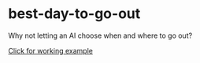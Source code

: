 # best-day-to-go-out
Why not letting an AI choose when and where to go out?

<a href="https://jenserhardt.github.io/best-day-to-go-out/">Click for working example</a>
